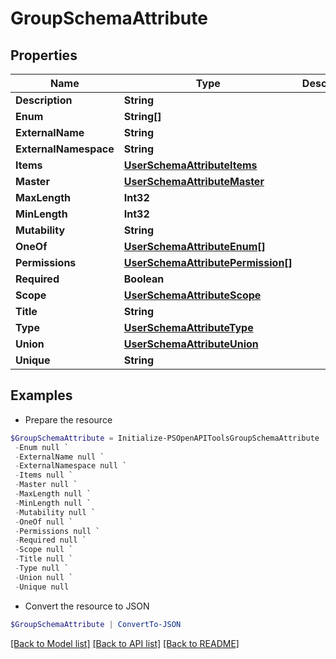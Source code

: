 # GroupSchemaAttribute
## Properties

Name | Type | Description | Notes
------------ | ------------- | ------------- | -------------
**Description** | **String** |  | [optional] 
**Enum** | **String[]** |  | [optional] 
**ExternalName** | **String** |  | [optional] 
**ExternalNamespace** | **String** |  | [optional] 
**Items** | [**UserSchemaAttributeItems**](UserSchemaAttributeItems.md) |  | [optional] 
**Master** | [**UserSchemaAttributeMaster**](UserSchemaAttributeMaster.md) |  | [optional] 
**MaxLength** | **Int32** |  | [optional] 
**MinLength** | **Int32** |  | [optional] 
**Mutability** | **String** |  | [optional] 
**OneOf** | [**UserSchemaAttributeEnum[]**](UserSchemaAttributeEnum.md) |  | [optional] 
**Permissions** | [**UserSchemaAttributePermission[]**](UserSchemaAttributePermission.md) |  | [optional] 
**Required** | **Boolean** |  | [optional] 
**Scope** | [**UserSchemaAttributeScope**](UserSchemaAttributeScope.md) |  | [optional] 
**Title** | **String** |  | [optional] 
**Type** | [**UserSchemaAttributeType**](UserSchemaAttributeType.md) |  | [optional] 
**Union** | [**UserSchemaAttributeUnion**](UserSchemaAttributeUnion.md) |  | [optional] 
**Unique** | **String** |  | [optional] 

## Examples

- Prepare the resource
```powershell
$GroupSchemaAttribute = Initialize-PSOpenAPIToolsGroupSchemaAttribute  -Description null `
 -Enum null `
 -ExternalName null `
 -ExternalNamespace null `
 -Items null `
 -Master null `
 -MaxLength null `
 -MinLength null `
 -Mutability null `
 -OneOf null `
 -Permissions null `
 -Required null `
 -Scope null `
 -Title null `
 -Type null `
 -Union null `
 -Unique null
```

- Convert the resource to JSON
```powershell
$GroupSchemaAttribute | ConvertTo-JSON
```

[[Back to Model list]](../README.md#documentation-for-models) [[Back to API list]](../README.md#documentation-for-api-endpoints) [[Back to README]](../README.md)

